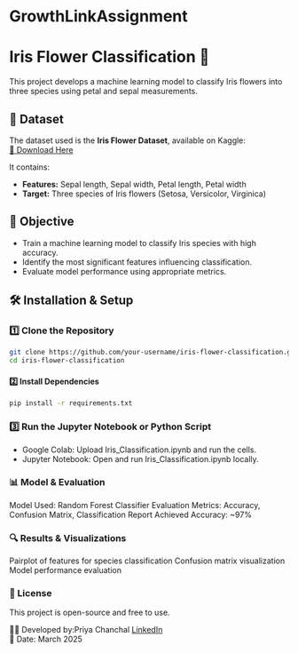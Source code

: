 # GrowthLinkAssignment
# Iris Flower Classification 🌸

This project develops a machine learning model to classify Iris flowers into three species using petal and sepal measurements.

## 📌 Dataset
The dataset used is the **Iris Flower Dataset**, available on Kaggle:  
[🔗 Download Here](https://www.kaggle.com/datasets/arshid/iris-flower-dataset)  

It contains:
- **Features:** Sepal length, Sepal width, Petal length, Petal width  
- **Target:** Three species of Iris flowers (Setosa, Versicolor, Virginica)

## 🚀 Objective
- Train a machine learning model to classify Iris species with high accuracy.
- Identify the most significant features influencing classification.
- Evaluate model performance using appropriate metrics.

## 🛠️ Installation & Setup
### 1️⃣ Clone the Repository
```bash
git clone https://github.com/your-username/iris-flower-classification.git
cd iris-flower-classification
```
#### 2️⃣ Install Dependencies
```bash
pip install -r requirements.txt
```
### 3️⃣ Run the Jupyter Notebook or Python Script
- Google Colab: Upload Iris_Classification.ipynb and run the cells.
- Jupyter Notebook: Open and run Iris_Classification.ipynb locally.
### 📊 Model & Evaluation
Model Used: Random Forest Classifier
Evaluation Metrics: Accuracy, Confusion Matrix, Classification Report
Achieved Accuracy: ~97%
### 🔍 Results & Visualizations
Pairplot of features for species classification
Confusion matrix visualization
Model performance evaluation
### 📜 License
This project is open-source and free to use.




👨‍💻 Developed by:Priya Chanchal [LinkedIn](https://www.linkedin.com/in/priya-chanchal-050b86288/)  
📅 Date: March 2025
